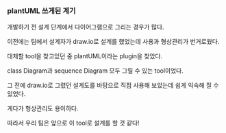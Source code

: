 ### plantUML 쓰게된 계기

개발하기 전 설계 단계에서 다이어그램으로 그리는 경우가 많다.

이전에는 팀에서 설계자가 draw.io로 설계를 했었는데 사용과 형상관리가 번거로웠다.

대체할 tool을 찾고있던 중 plantUML이라는 plugin을 찾았다.

class Diagram과 sequence Diagram 모두 그릴 수 있는 tool이었다.

그 전에 draw.io로 그렸던 설계도를 바탕으로 직접 사용해 보았는데 쉽게 익숙해 질 수 있었다.

게다가 형상관리도 용이하다.

따라서 우리 팀은 앞으로 이 tool로 설계를 할 것 같다!
